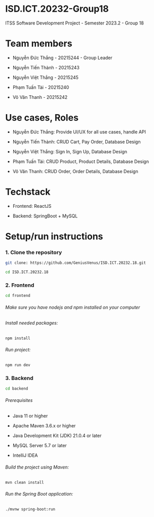 # ISD.ICT.20232-Group18
 ITSS Software Development Project - Semester 2023.2 - Group 18

# Team members

- Nguyễn Đức Thắng - 20215244 - Group Leader

- Nguyễn Tiến Thành - 20215243 

- Nguyễn Việt Thắng - 20215245

- Phạm Tuấn Tài - 20215240

- Võ Văn Thanh - 20215242

# Use cases, Roles

- Nguyễn Đức Thắng: Provide UI/UX for all use cases, handle API 

- Nguyễn Tiến Thành: CRUD Cart, Pay Order, Database Design

- Nguyễn Việt Thắng: Sign In, Sign Up, Database Design

- Phạm Tuấn Tài: CRUD Product, Product Details, Database Design

- Võ Văn Thanh: CRUD Order, Order Details, Database Design

# Techstack

- Frontend: ReactJS

- Backend: SpringBoot + MySQL

# Setup/run instructions 

### 1. Clone the repository
 
```sh
git clone: https://github.com/GeniusVenus/ISD.ICT.20232.18.git
```

```sh
cd ISD.ICT.20232.18
```

### 2. Frontend 

```sh
cd frontend
```

###### Make sure you have nodejs and npm installed on your computer

###### Install needed packages: 

```sh 
npm install
``` 

###### Run project:

```sh 
npm run dev
```

### 3. Backend 

```sh
cd backend
```

###### Prerequisites
- Java 11 or higher

- Apache Maven 3.6.x or higher

- Java Development Kit (JDK) 21.0.4 or later 

- MySQL Server 5.7 or later

- IntelliJ IDEA

###### Build the project using Maven:

```sh
mvn clean install
```

###### Run the Spring Boot application:

```sh
./mvnw spring-boot:run
```

